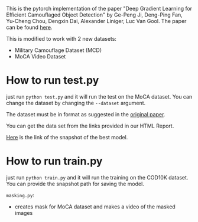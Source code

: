 This is the pytorch implementation of the paper "Deep Gradient Learning for Efficient Camouflaged Object Detection" by Ge-Peng Ji, Deng-Ping Fan, Yu-Cheng Chou, Dengxin Dai, Alexander Liniger, Luc Van Gool. The paper can be found [here](https://doi.org/10.48550/arXiv.2205.12853).

This is modified to work with 2 new datasets:

* Military Camouflage Dataset (MCD)
* MoCA Video Dataset

# How to run test.py

just run `python test.py` and it will run the test on the MoCA dataset. You can change the dataset by changing the `--dataset` argument.

The dataset must be in format as suggested in the [original paper](https://github.com/GewelsJI/DGNet).

You can get the data set from the links provided in our HTML Report.

[Here](https://utoronto-my.sharepoint.com/:u:/g/personal/trupal_patel_mail_utoronto_ca/EW2tAtrqzJNDvx_DWw_oGMABGI_PJ8fLlXFJcWazxi8i3Q?e=cIa8E0) is the link of the snapshot of the best model.

# How to run train.py

just run `python train.py` and it will run the training on the COD10K dataset. You can provide the snapshot path for saving the model.

`masking.py`:
   - creates mask for MoCA dataset and makes a video of the masked images


